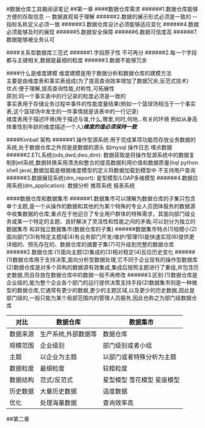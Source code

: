 #数据仓库工具箱阅读笔记
##第一章
####数据仓库需求
######1.数据仓库能够方便的存取信息 -- 数据直观易于理解
######2.数据的展示形式必须是一致的 -- 指标名称定义必须一致
######3.数据仓库设计必须能够适应变化
######4.数据必须能够及时的展现
######5.数据安全保障
######6.数据可信度高
######7.数据能够被业务认可

####关系型数据库三范式
######1.字段原子性 不可再分
######2.每一个字段都与主键相关,数据是最细的粒度
######3.数据不能够冗余

####什么是维度建模
维度建模是用于数据分析和数据仓库的建模方法  
主要是由维度表和事实表组成(为了提高查询效率增加了数据冗余,反范式技术)  
优点:便于理解,提高查询性能,对称性,可拓展性  
原则:同一个事实表中的行记录的粒度必须是一致的  
事实表用于存储业务过程中事件的性能度量结果(例如一个篮球场相当于一个事实表,这个篮球场中发生的一件事情就是该表中的一行记录)  
维度表用于描述环境(用于描述与谁,什么,哪里,何时,何地...有关的环境 例如从身高体重性别年龄的维度描述一个人)***维度的值必须保持一致***  

####Kimball 架构
######1.操作型源系统:用于完成某项功能而存放业务数据的系统,处于数据仓库之外但是是数据的源头 如mysql 操作日志 埋点数据
######2.ETL系统(ods,dwd,dws,dim): 数据获取是将操作型源系统中的数据复制到etl系统,数据转换采用清洗和整合的提高数据利用价值和数据质量(hql python shell java),数据加载是根据维度模型的定义将数据加载到模型中  不支持用户查询
######3.数据展现系统(dm_report): 星型模型/LOAP多维模型
######4.数据应用系统(dm_application): 数据分析 推荐系统 报表系统

####数据仓库和数据集市
######1.数据集市可以理解为数据仓库的子集只包含单个主题,是一个从操作的数据和其他的为某个特殊的专业人员团体服务的数据源中收集数据的仓库;重点在于他迎合了专业用户群体的特殊需求，其面向部门级业务或某一个特定的主题、良好解决了灵活性和性能之间的矛盾;可以划分为独立的数据集市 和非独立数据集市(数据仓库的子集)
######数据集市特点(1)规模小(2)面向部门(3)有特定主题域(4)有业务部门开发/维护/管理(5)能快速实现(6)提供更详细的、预先存在的、数据仓库的摘要子集(7)可升级到完整的数据仓库
######2.数据仓库:(1)面向主题(2)集成的(3)相对稳定(4)反应历史变化
######(1)数据仓库用于支持决策,面向分析型数据处理,它不同于企业现有的操作型数据库(2)数据仓库是对多个异构的数据源有效集成,集成后按照主题进行了重组,并包含历史数据,而且存放在数据仓库中的数据一般不再修改
######3.区别:(1)数据仓库是企业级的,能为整个企业各个部门的运行提供决策支持手段(2)数据集市则是一种微型的数据仓库,它通常有更少的数据,更少的主题区域,以及更少的历史数据,因此是部门级的,一般只能为某个局部范围内的管理人员服务,因此也称之为部门级数据仓库

|  对比  | 数据仓库 | 数据集市 |
|  -----  | ----- | ----  |
| 数据来源  | 生产系统,外部数据等 | 数据仓库 |
| 规模范围  | 企业级别 | 部门级别或者小组 |
| 主题  | 以企业为主题 | 以部门或者特殊分析为主题 |
| 数据粒度  | 最细粒度 | 较粗粒度 |
| 数据结构  | 范式/反范式 | 星型模型 雪花模型 星座模型 |
| 历史数据  | 大量历史数据 | 适度数据 |
| 优化  | 处理海量数据 | 查询效率高 |


##第二章